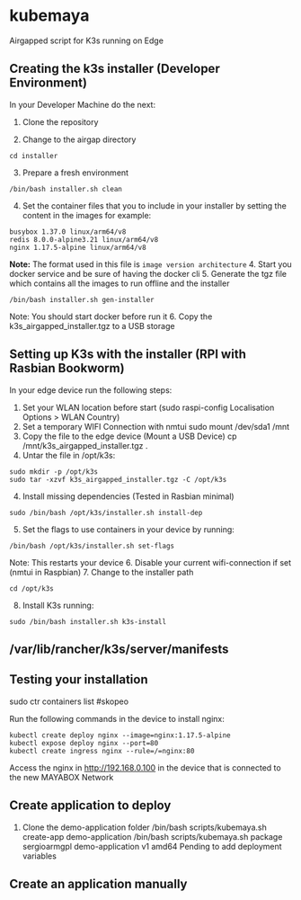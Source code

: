 # kubemaya
Airgapped script for K3s running on Edge

## Creating the k3s installer (Developer Environment)
In your Developer Machine do the next:
1. Clone the repository

2. Change to the airgap directory
```
cd installer
```
3. Prepare a fresh environment
```
/bin/bash installer.sh clean
```
4. Set the container files that you to include in your installer by setting the content in the images for example:
```
busybox 1.37.0 linux/arm64/v8
redis 8.0.0-alpine3.21 linux/arm64/v8
nginx 1.17.5-alpine linux/arm64/v8
```
**Note:** The format used in this file is ```image version architecture```
4. Start you docker service and be sure of having the docker cli
5. Generate the tgz file which contains all the images to run offline and the installer
```
/bin/bash installer.sh gen-installer
```
Note: You should start docker before run it
6. Copy the k3s_airgapped_installer.tgz to a USB storage

## Setting up K3s with the installer (RPI with Rasbian Bookworm)
In your edge device run the following steps:
1. Set your WLAN location before start (sudo raspi-config Localisation Options > WLAN Country)
2. Set a temporary WIFI Connection with nmtui
sudo mount /dev/sda1 /mnt
2. Copy the file to the edge device (Mount a USB Device)
cp /mnt/k3s_airgapped_installer.tgz .
3. Untar the file in /opt/k3s:
```
sudo mkdir -p /opt/k3s
sudo tar -xzvf k3s_airgapped_installer.tgz -C /opt/k3s
```
4. Install missing dependencies (Tested in Rasbian minimal)
```
sudo /bin/bash /opt/k3s/installer.sh install-dep
```
5. Set the flags to use containers in your device by running:
```
/bin/bash /opt/k3s/installer.sh set-flags
```
Note: This restarts your device
6. Disable your current wifi-connection if set (nmtui in Raspbian)
7. Change to the installer path
```
cd /opt/k3s
```
8. Install K3s running:
```
sudo /bin/bash installer.sh k3s-install
```
## /var/lib/rancher/k3s/server/manifests
## Testing your installation
sudo ctr containers list 
#skopeo

Run the following commands in the device to install nginx:
```
kubectl create deploy nginx --image=nginx:1.17.5-alpine
kubectl expose deploy nginx --port=80
kubectl create ingress nginx --rule=/=nginx:80
```
Access the nginx in http://192.168.0.100 in the device that
is connected to the new MAYABOX Network



## Create application to deploy
1. Clone the demo-application folder
/bin/bash scripts/kubemaya.sh create-app demo-application
/bin/bash scripts/kubemaya.sh package sergioarmgpl demo-application v1 amd64
Pending to add deployment variables

## Create an application manually